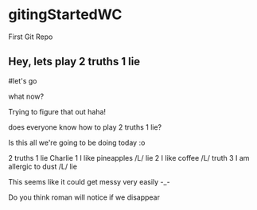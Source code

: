 # gitingStartedWC
First Git Repo

## Hey, lets play 2 truths 1 lie

#let's go


what now?

Trying to figure that out haha!

does everyone know how to play 2 truths 1 lie?

Is this all we're going to be doing today :o




2 truths 1 lie Charlie 
1 I like pineapples /L/ lie
2 I like coffee /L/ truth
3 I am allergic to dust /L/ lie


This seems like it could get messy very easily -_-


Do you think roman will notice if we disappear
